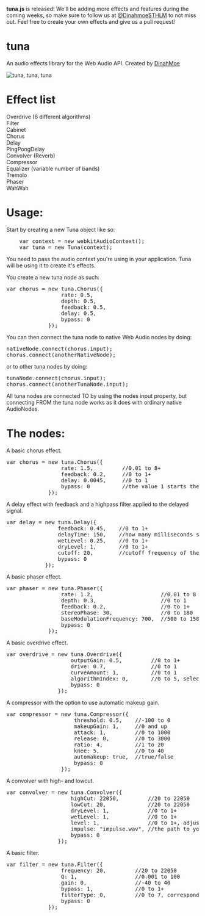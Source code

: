 <strong>tuna.js</strong> is released! We'll be adding more effects and features during the coming weeks, so make sure to follow us at <a href="https://twitter.com/DinahmoeSTHLM">@DinahmoeSTHLM</a> to not miss out. Feel free to create your own effects and give us a pull request!

tuna
====

An audio effects library for the Web Audio API. Created by <a href="http://www.dinahmoe.com">DinahMoe</a>

<img src="https://i.chzbgr.com/completestore/12/9/4/rjttPiC7WE6S4Bi22aYp1A2.jpg" alt="tuna, tuna, tuna"/>

Effect list<br />
====
Overdrive (6 different algorithms)<br />
Filter<br />
Cabinet<br />
Chorus<br />
Delay<br />
PingPongDelay<br />
Convolver (Reverb)<br />
Compressor<br />
Equalizer (variable number of bands)<br />
Tremolo<br />
Phaser<br />
WahWah<br />

Usage:
====

Start by creating a new Tuna object like so:

<pre>
    var context = new webkitAudioContext();
    var tuna = new Tuna(context);
</pre>

You need to pass the audio context you're using in your application. Tuna will be using it to create it's effects.

You create a new tuna node as such:

<pre>
var chorus = new tuna.Chorus({
                 rate: 0.5,
                 depth: 0.5,
                 feedback: 0.5,
                 delay: 0.5,
                 bypass: 0
             });
</pre>
You can then connect the tuna node to native Web Audio nodes by doing:
<pre>
nativeNode.connect(chorus.input);
chorus.connect(anotherNativeNode);
</pre>
or to other tuna nodes by doing:
<pre>
tunaNode.connect(chorus.input);
chorus.connect(anotherTunaNode.input);
</pre>
All tuna nodes are connected TO by using the nodes input property, but connecting FROM the tuna node works as it does with ordinary native AudioNodes.


The nodes:
====

A basic chorus effect.
<pre>
var chorus = new tuna.Chorus({
                 rate: 1.5,         //0.01 to 8+
                 feedback: 0.2,     //0 to 1+
                 delay: 0.0045,     //0 to 1
                 bypass: 0          //the value 1 starts the effect as bypassed
             });
</pre>

A delay effect with feedback and a highpass filter applied to the delayed signal.
<pre>
var delay = new tuna.Delay({
                feedback: 0.45,    //0 to 1+
                delayTime: 150,    //how many milliseconds should the wet signal be delayed? 
                wetLevel: 0.25,    //0 to 1+
                dryLevel: 1,       //0 to 1+
                cutoff: 20,        //cutoff frequency of the built in highpass-filter. 20 to 22050
                bypass: 0
            });
</pre>

A basic phaser effect.
<pre>
var phaser = new tuna.Phaser({
                 rate: 1.2,                     //0.01 to 8 is a decent range, but higher values are possible
                 depth: 0.3,                    //0 to 1
                 feedback: 0.2,                 //0 to 1+
                 stereoPhase: 30,               //0 to 180
                 baseModulationFrequency: 700,  //500 to 1500
                 bypass: 0
             });
</pre>

A basic overdrive effect.
<pre>
var overdrive = new tuna.Overdrive({
                    outputGain: 0.5,         //0 to 1+
                    drive: 0.7,              //0 to 1
                    curveAmount: 1,          //0 to 1
                    algorithmIndex: 0,       //0 to 5, selects one of our drive algorithms
                    bypass: 0
                });
</pre>

A compressor with the option to use automatic makeup gain.
<pre>
var compressor = new tuna.Compressor({
                     threshold: 0.5,    //-100 to 0
                     makeupGain: 1,     //0 and up
                     attack: 1,         //0 to 1000
                     release: 0,        //0 to 3000
                     ratio: 4,          //1 to 20
                     knee: 5,           //0 to 40
                     automakeup: true,  //true/false
                     bypass: 0
                 });
</pre>

A convolver with high- and lowcut.
<pre>
var convolver = new tuna.Convolver({
                    highCut: 22050,         //20 to 22050
                    lowCut: 20,             //20 to 22050
                    dryLevel: 1,            //0 to 1+
                    wetLevel: 1,            //0 to 1+
                    level: 1,               //0 to 1+, adjusts total output of both wet and dry
                    impulse: "impulse.wav", //the path to your impulse response
                    bypass: 0
                });
</pre>

A basic filter.
<pre>
var filter = new tuna.Filter({
                 frequency: 20,         //20 to 22050
                 Q: 1,                  //0.001 to 100
                 gain: 0,               //-40 to 40
                 bypass: 1,             //0 to 1+
                 filterType: 0,         //0 to 7, corresponds to the filter types in the native filter node: lowpass, highpass, bandpass, lowshelf, highshelf, peaking, notch, allpass in that order
                 bypass: 0
             });
</pre>